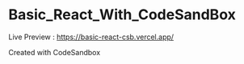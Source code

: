 # Basic_React_With_CodeSandBox

Live Preview : https://basic-react-csb.vercel.app/

Created with CodeSandbox
